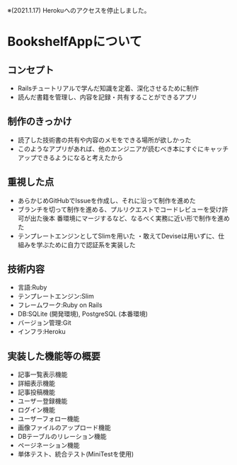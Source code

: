 ※(2021.1.17) Herokuへのアクセスを停止しました。

# BookshelfAppについて

## コンセプト
- Railsチュートリアルで学んだ知識を定着、深化させるために制作
- 読んだ書籍を管理し、内容を記録・共有することができるアプリ

## 制作のきっかけ
- 読了した技術書の共有や内容のメモをできる場所が欲しかった
- このようなアプリがあれば、他のエンジニアが読むべき本にすぐにキャッチアップできるようになると考えたから

## 重視した点
- あらかじめGitHubでIssueを作成し、それに沿って制作を進めた
- ブランチを切って制作を進める、プルリクエストでコードレビューを受け許可が出た後本 番環境にマージするなど、なるべく実務に近い形で制作を進めた
- テンプレートエンジンとしてSlimを用いた ・敢えてDeviseは用いずに、仕組みを学ぶために自力で認証系を実装した

## 技術内容
- 言語:Ruby
- テンプレートエンジン:Slim
- フレームワーク:Ruby on Rails
- DB:SQLite (開発環境), PostgreSQL (本番環境)
- バージョン管理:Git
- インフラ:Heroku

## 実装した機能等の概要
- 記事一覧表示機能
- 詳細表示機能
- 記事投稿機能
- ユーザー登録機能
- ログイン機能
- ユーザーフォロー機能
- 画像ファイルのアップロード機能
- DBテーブルのリレーション機能
- ページネーション機能
- 単体テスト、統合テスト(MiniTestを使用)
